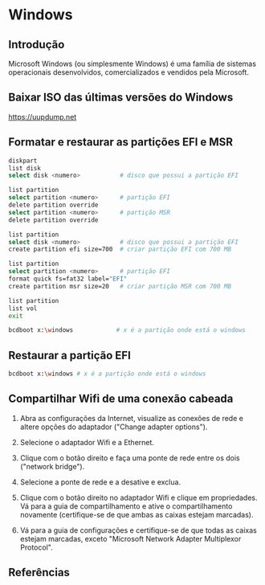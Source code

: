 # Windows

## Introdução

Microsoft Windows (ou simplesmente Windows) é uma família de sistemas operacionais desenvolvidos, comercializados e vendidos pela Microsoft.

## Baixar ISO das últimas versões do Windows

<https://uupdump.net>

## Formatar e restaurar as partições EFI e MSR

```bash
diskpart
list disk
select disk <numero>           # disco que possui a partição EFI

list partition
select partition <numero>      # partição EFI
delete partition override
select partition <numero>      # partição MSR
delete partition override

list partition
select disk <numero>           # disco que possui a partição EFI
create partition efi size=700  # criar partição EFI com 700 MB

list partition
select partition <numero>      # partição EFI
format quick fs=fat32 label="EFI"
create partition msr size=20   # criar partição MSR com 700 MB

list partition
list vol
exit

bcdboot x:\windows            # x é a partição onde está o windows
```

## Restaurar a partição EFI

```bash
bcdboot x:\windows # x é a partição onde está o windows
```

## Compartilhar Wifi de uma conexão cabeada

1. Abra as configurações da Internet, visualize as conexões de rede e altere opções do adaptador ("Change adapter options").

1. Selecione o adaptador Wifi e a Ethernet.

1. Clique com o botão direito e faça uma ponte de rede entre os dois ("network bridge").

1. Selecione a ponte de rede e a desative e exclua.

1. Clique com o botão direito no adaptador Wifi e clique em propriedades. Vá para a guia de compartilhamento e ative o compartilhamento novamente (certifique-se de que ambas as caixas estejam marcadas).

1. Vá para a guia de configurações e certifique-se de que todas as caixas estejam marcadas, exceto "Microsoft Network Adapter Multiplexor Protocol".

## Referências
